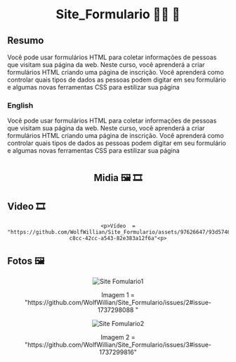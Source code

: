 # <div align="center"> Site_Formulario 👨‍💻 📑</div>

<div>
  
  <h2>Resumo</h2>
<p> Você pode usar formulários HTML para coletar informações de pessoas que visitam sua página da web. Neste curso, você aprenderá a criar formulários HTML criando uma página de inscrição.
  Você aprenderá como controlar quais tipos de dados as pessoas podem digitar em seu formulário e algumas novas ferramentas CSS para estilizar sua página
  </p>
  <h3>English</h3>
<p> Você pode usar formulários HTML para coletar informações de pessoas que visitam sua página da web. Neste curso, você aprenderá a criar formulários HTML criando uma página de inscrição.
  Você aprenderá como controlar quais tipos de dados as pessoas podem digitar em seu formulário e algumas novas ferramentas CSS para estilizar sua página
  </p>
  
</div>

#

<div align="center"> <h2>Midia 🖼️ 🎞️</h2>
  <div> <h2 align="left">Video 🎞️</h2> 
    
    
    <p>Vídeo  = "https://github.com/WolfWillian/Site_Formulario/assets/97626647/93d57462-c8cc-42cc-a543-82e383a12f6a"<p>
  </div>
    <div> <h2 align="left">Fotos 🖼️</h2> </div>

  <p>
   
![Site Fomulario1](https://github.com/WolfWillian/Site_Formulario/assets/97626647/ccb1b155-d439-4deb-a114-15f7f6ba973e)
    
  <p>Imagem 1 = "https://github.com/WolfWillian/Site_Formulario/issues/2#issue-1737298088 "</p>
  

  ![Site Fomulario2](https://github.com/WolfWillian/Site_Formulario/assets/97626647/b7068bb4-ec5a-4340-bc27-36a02f6b2d2b)
  
   <p>Imagem 2  = "https://github.com/WolfWillian/Site_Formulario/issues/3#issue-1737299816"</p>

     
      
</div>
